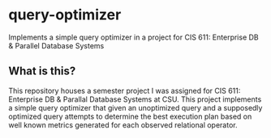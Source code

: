 # query-optimizer
Implements a simple query optimizer in a project for CIS 611: Enterprise DB &amp; Parallel Database Systems

## What is this?
This repository houses a semester project I was assigned for CIS 611: Enterprise DB &amp; Parallal Database Systems at CSU. 
This project implements a simple query optimizer that given an unoptimized query and a supposedly optimized query attempts to determine the best execution plan based on well known metrics generated for each observed relational operator.
